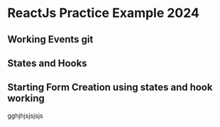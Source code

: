 # ReactJs Practice Example 2024

## Working Events git

## States and Hooks


## Starting Form Creation using states and hook working 
gghjhjsjsjsjs
